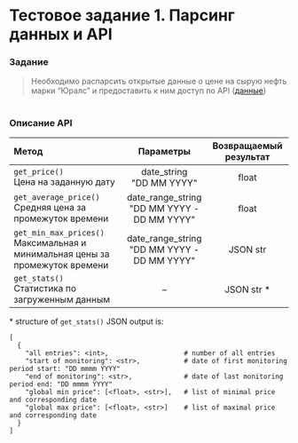 # Тестовое задание 1. Парсинг данных и API
### Задание
>Необходимо распарсить открытые данные о цене на сырую нефть марки “Юралс” и предоставить к ним доступ по API ([данные](https://data.gov.ru/opendata/7710349494-urals))
#
### Описание API



| Метод | Параметры | Возвращаемый результат |
| :--- | :---: | :---: |
| ```get_price()``` <br/> Цена на заданную дату | date_string <br/> "DD MM YYYY" | float <br/> |
| ```get_average_price()``` <br/> Средняя цена за промежуток времени | date_range_string <br/> "DD MM YYYY - <br/>DD MM YYYY" | float <br/> |
| ```get_min_max_prices()``` <br/> Максимальная и минимальная цены за промежуток времени |date_range_string <br/> "DD MM YYYY - <br/>DD MM YYYY" | JSON str |
| ```get_stats()``` <br/> Статистика по загруженным данным |   –   | JSON str * |

\* structure of ```get_stats()``` JSON output is:
```
[
  {
    "all entries": <int>,                   # number of all entries 
    "start of monitoring": <str>,           # date of first monitoring period start: "DD mmmm YYYY"
    "end of monitoring": <str>,             # date of last monitoring period end: "DD mmmm YYYY"
    "global min price": [<float>, <str>],   # list of minimal price and corresponding date
    "global max price": [<float>, <str>]    # list of maximal price and corresponding date
  }
]
```
